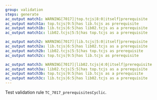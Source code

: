 ```yaml
---
group: validation
steps: generate
ac_output match1: WARNING[7017]|top.tcjs|8:0|itself|prerequisite
ac_output match1a: top.tcjs|9:5|has lib.tcjs as prerequisite
ac_output match1b: lib.tcjs|6:5|has lib02.tcjs as a prerequisite
ac_output match1c: lib02.tcjs|5:5|has top.tcjs as a prerequisite

ac_output match2: WARNING[7017]|lib.tcjs|5:0|itself|prerequisite
ac_output match2a: lib.tcjs|6:5|has lib02.tcjs as a prerequisite
ac_output match2b: lib02.tcjs|5:5|has top.tcjs as prerequisite
ac_output match2c: top.tcjs|9:5|has lib.tcjs as prerequisite

ac_output match3: WARNING[7017]|lib02.tcjs|4:0|itself|prerequisite
ac_output match3a: lib02.tcjs|5:5|has top.tcjs as a prerequisite
ac_output match3b: top.tcjs|9:5|has lib.tcjs as a prerequisite
ac_output match3c: lib.tcjs|6:5|has lib02.tcjs as a prerequisite
---
```

Test validation rule `TC_7017_prerequisitesCyclic`.
